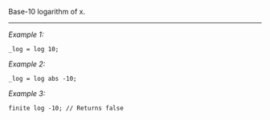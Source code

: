 Base-10 logarithm of x.


---
*Example 1:*
```sqf
_log = log 10;
```

*Example 2:*
```sqf
_log = log abs -10;
```

*Example 3:*
```sqf
finite log -10; // Returns false
```